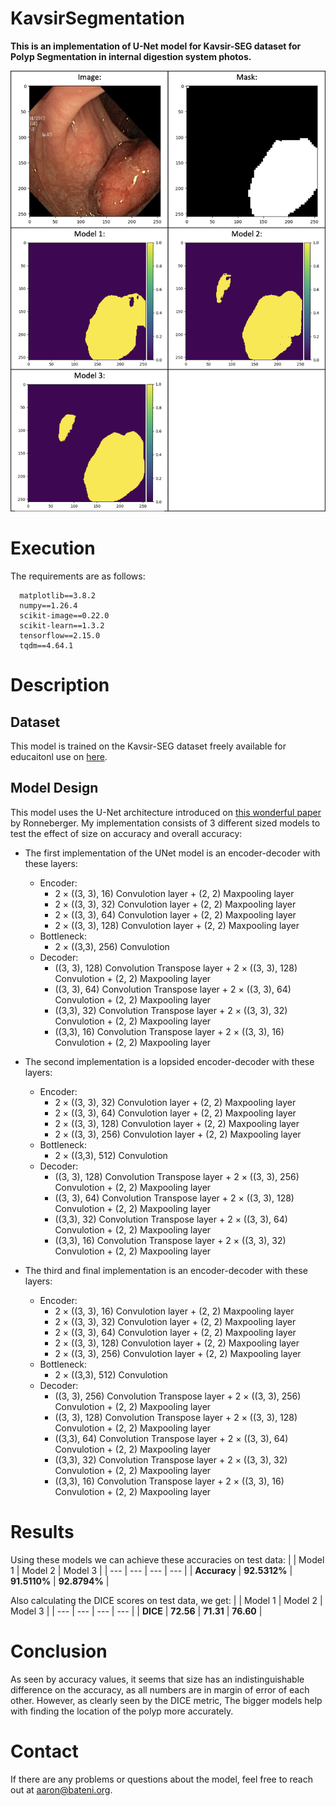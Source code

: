 # KavsirSegmentation
**This is an implementation of U-Net model for Kavsir-SEG dataset for Polyp Segmentation in internal digestion system photos.**

<p align="center">
  <img src="https://github.com/TheRNB/KavsirSegmentation/blob/main/exampleSegment.png" width="512">
</p>

# Execution
The requirements are as follows:
```
  matplotlib==3.8.2
  numpy==1.26.4
  scikit-image==0.22.0
  scikit-learn==1.3.2
  tensorflow==2.15.0
  tqdm==4.64.1
```

# Description
## Dataset
This model is trained on the Kavsir-SEG dataset freely available for educaitonl use on [here](https://datasets.simula.no/kvasir-seg/).

## Model Design
This model uses the U-Net architecture introduced on [this wonderful paper](https://arxiv.org/abs/1505.04597) by Ronneberger. My implementation consists of 3 different sized models to test the effect of size on accuracy and overall accuracy:
* The first implementation of the UNet model is an encoder-decoder with these layers:
  + Encoder:
    - 2 × ((3, 3), 16) Convulotion layer + (2, 2) Maxpooling layer
    - 2 × ((3, 3), 32) Convulotion layer + (2, 2) Maxpooling layer
    - 2 × ((3, 3), 64) Convulotion layer + (2, 2) Maxpooling layer
    - 2 × ((3, 3), 128) Convulotion layer + (2, 2) Maxpooling layer
  + Bottleneck:
    - 2 × ((3,3), 256) Convulotion
  + Decoder:
    - ((3, 3), 128) Convolution Transpose layer + 2 × ((3, 3), 128) Convulotion + (2, 2) Maxpooling layer
    - ((3, 3), 64) Convolution Transpose layer + 2 × ((3, 3), 64) Convulotion + (2, 2) Maxpooling layer
    - ((3,3), 32) Convolution Transpose layer + 2 × ((3, 3), 32) Convulotion + (2, 2) Maxpooling layer
    - ((3,3), 16) Convolution Transpose layer + 2 × ((3, 3), 16) Convulotion + (2, 2) Maxpooling layer
    
* The second implementation is a lopsided encoder-decoder with these layers:
  + Encoder:
    - 2 × ((3, 3), 32) Convulotion layer + (2, 2) Maxpooling layer
    - 2 × ((3, 3), 64) Convulotion layer + (2, 2) Maxpooling layer
    - 2 × ((3, 3), 128) Convulotion layer + (2, 2) Maxpooling layer
    - 2 × ((3, 3), 256) Convulotion layer + (2, 2) Maxpooling layer
  + Bottleneck:
    - 2 × ((3,3), 512) Convulotion
  + Decoder:
    - ((3, 3), 128) Convolution Transpose layer + 2 × ((3, 3), 256) Convulotion + (2, 2) Maxpooling layer
    - ((3, 3), 64) Convolution Transpose layer + 2 × ((3, 3), 128) Convulotion + (2, 2) Maxpooling layer
    - ((3,3), 32) Convolution Transpose layer + 2 × ((3, 3), 64) Convulotion + (2, 2) Maxpooling layer
    - ((3,3), 16) Convolution Transpose layer + 2 × ((3, 3), 32) Convulotion + (2, 2) Maxpooling layer
   
* The third and final implementation is an encoder-decoder with these layers:
  + Encoder:
    - 2 × ((3, 3), 16) Convulotion layer + (2, 2) Maxpooling layer
    - 2 × ((3, 3), 32) Convulotion layer + (2, 2) Maxpooling layer
    - 2 × ((3, 3), 64) Convulotion layer + (2, 2) Maxpooling layer
    - 2 × ((3, 3), 128) Convulotion layer + (2, 2) Maxpooling layer
    - 2 × ((3, 3), 256) Convulotion layer + (2, 2) Maxpooling layer
  + Bottleneck:
    - 2 × ((3,3), 512) Convulotion
  + Decoder:
    - ((3, 3), 256) Convolution Transpose layer + 2 × ((3, 3), 256) Convulotion + (2, 2) Maxpooling layer
    - ((3, 3), 128) Convolution Transpose layer + 2 × ((3, 3), 128) Convulotion + (2, 2) Maxpooling layer
    - ((3,3), 64) Convolution Transpose layer + 2 × ((3, 3), 64) Convulotion + (2, 2) Maxpooling layer
    - ((3,3), 32) Convolution Transpose layer + 2 × ((3, 3), 32) Convulotion + (2, 2) Maxpooling layer
    - ((3,3), 16) Convolution Transpose layer + 2 × ((3, 3), 16) Convulotion + (2, 2) Maxpooling layer

# Results
  Using these models we can achieve these accuracies on test data:
  |  | Model 1 | Model 2 | Model 3 |
  | --- | --- | --- | --- |
  | **Accuracy** | **92.5312%** | **91.5110%** | **92.8794%** |

  Also calculating the DICE scores on test data, we get:
  |  | Model 1 | Model 2 | Model 3 |
  | --- | --- | --- | --- |
  | **DICE** | **72.56** | **71.31** | **76.60** |

# Conclusion
As seen by accuracy values, it seems that size has an indistinguishable difference on the accuracy, as all numbers are in margin of error of each other. However, as clearly seen by the DICE metric, The bigger models help with finding the location of the polyp more accurately.

# Contact
If there are any problems or questions about the model, feel free to reach out at aaron@bateni.org.
